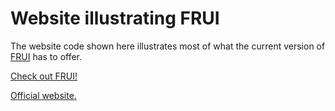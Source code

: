 # Website illustrating FRUI

The website code shown here illustrates most of what the current version of [FRUI](//github.com/yashdiniz/FRUI) has to offer.

[Check out FRUI!](//github.com/yashdiniz/FRUI)

[Official website.](//vrar3d.dbcegoa.ac.in/)
